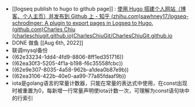 - [[logseq publish to hugo to github page]] : [使用 Hugo 搭建个人网站（博客、个人主页）并发布到 Github 上 - 知乎 (zhihu.com)](https://zhuanlan.zhihu.com/p/417259374)[sawhney17/logseq-schrodinger: A plugin to export pages in Logseq to Hugo. (github.com)](https://github.com/sawhney17/logseq-schrodinger)[Charles Chiu (charleschiugit.github.io)](https://charleschiugit.github.io/)[CharlesChiuGit/CharlesChiuGit.github.io](https://github.com/CharlesChiuGit/CharlesChiuGit.github.io)
- DONE 做鱼 [[Aug 6th, 2022]]
- 联调mysql备份
- ((62e33234-1dd4-4fd9-8806-8ff1ed351716))
- ((62ea30f3-5205-4f1a-b198-f6c35558fcbc))
- ((62e9e307-8035-4a58-962b-a1dea0b87e9b))
- ((62ea3106-422b-40e0-aa99-77a85fdaaf9b))
- iota是golang语言的常量计数器，只能在常量的表达式中使用，在const出现时被重置为0，每新增一行常量声明使iota计数一次，可理解为const语句块中的行索引